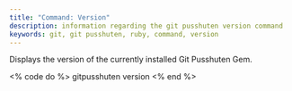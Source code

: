 ```yaml
---
title: "Command: Version"
description: information regarding the git pusshuten version command
keywords: git, git pusshuten, ruby, command, version
---
```


Displays the version of the currently installed Git Pusshuten Gem.

<% code do %>
gitpusshuten version
<% end %>